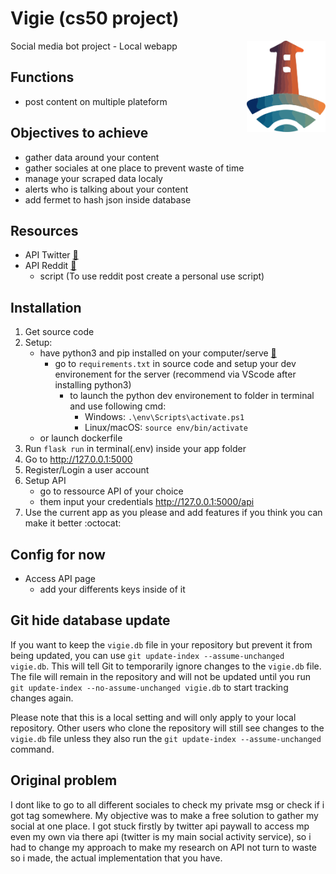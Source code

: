 # Vigie (cs50 project)
<img src="/static/Media/Logo_Vigie.svg" alt="logo for Vigie" title="Vigie" width="25%" align="right"/>
Social media bot project - Local webapp

## Functions
* post content on multiple plateform

## Objectives to achieve
* gather data around your content
* gather sociales at one place to prevent waste of time
* manage your scraped data localy
* alerts who is talking about your content
* add fermet to hash json inside database

## Resources
* API Twitter [:ledger:](https://developer.twitter.com/en/products/twitter-api)
* API Reddit [:ledger:](https://www.reddit.com/prefs/apps)
  * script (To use reddit post create a personal use script)

## Installation
1. Get source code 
2. Setup:
   - have python3 and pip installed on your computer/serve [:snake:](https://cloud.google.com/python/docs/setup)
     - go to `requirements.txt` in source code and setup your dev environement for the server (recommend via VScode after installing python3)
       - to launch the python dev environement to folder in terminal and use following cmd:
         - Windows: `.\env\Scripts\activate.ps1`
         - Linux/macOS: `source env/bin/activate`
   - or launch dockerfile
3. Run `flask run` in terminal(.env) inside your app folder
4. Go to http://127.0.0.1:5000
5. Register/Login a user account
6. Setup API 
   - go to ressource API of your choice
   - them input your credentials http://127.0.0.1:5000/api
7. Use the current app as you please and add features if you think you can make it better :octocat:

## Config for now
* Access API page
  * add your differents keys inside of it


## Git hide database update
If you want to keep the `vigie.db` file in your repository but prevent it from being updated, you can use `git update-index --assume-unchanged vigie.db`. This will tell Git to temporarily ignore changes to the `vigie.db` file. The file will remain in the repository and will not be updated until you run `git update-index --no-assume-unchanged vigie.db` to start tracking changes again.

Please note that this is a local setting and will only apply to your local repository. Other users who clone the repository will still see changes to the `vigie.db` file unless they also run the `git update-index --assume-unchanged` command.

## Original problem
I dont like to go to all different sociales to check my private msg or check if i got tag somewhere. My objective was to make a free solution to gather my social at one place. I got stuck firstly by twitter api paywall to access mp even my own via there api (twitter is my main social activity service), so i had to change my approach to make my research on API not turn to waste so i made, the actual implementation that you have. 
